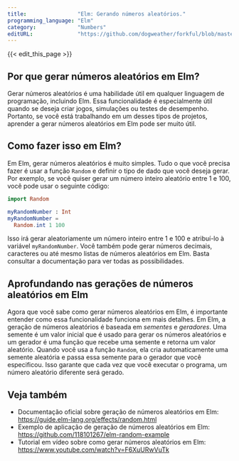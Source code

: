 ```yaml
---
title:                "Elm: Gerando números aleatórios."
programming_language: "Elm"
category:             "Numbers"
editURL:              "https://github.com/dogweather/forkful/blob/master/content/pt/elm/generating-random-numbers.md"
---
```


{{< edit_this_page >}}

## Por que gerar números aleatórios em Elm?

Gerar números aleatórios é uma habilidade útil em qualquer linguagem de programação, incluindo Elm. Essa funcionalidade é especialmente útil quando se deseja criar jogos, simulações ou testes de desempenho. Portanto, se você está trabalhando em um desses tipos de projetos, aprender a gerar números aleatórios em Elm pode ser muito útil.

## Como fazer isso em Elm?

Em Elm, gerar números aleatórios é muito simples. Tudo o que você precisa fazer é usar a função `Random` e definir o tipo de dado que você deseja gerar. Por exemplo, se você quiser gerar um número inteiro aleatório entre 1 e 100, você pode usar o seguinte código:

```Elm
import Random

myRandomNumber : Int
myRandomNumber =
  Random.int 1 100
```

Isso irá gerar aleatoriamente um número inteiro entre 1 e 100 e atribuí-lo à variável `myRandomNumber`. Você também pode gerar números decimais, caracteres ou até mesmo listas de números aleatórios em Elm. Basta consultar a documentação para ver todas as possibilidades.

## Aprofundando nas gerações de números aleatórios em Elm

Agora que você sabe como gerar números aleatórios em Elm, é importante entender como essa funcionalidade funciona em mais detalhes. Em Elm, a geração de números aleatórios é baseada em *sementes* e *geradores*. Uma semente é um valor inicial que é usado para gerar os números aleatórios e um gerador é uma função que recebe uma semente e retorna um valor aleatório. Quando você usa a função `Random`, ela cria automaticamente uma semente aleatória e passa essa semente para o gerador que você especificou. Isso garante que cada vez que você executar o programa, um número aleatório diferente será gerado.

## Veja também

- Documentação oficial sobre geração de números aleatórios em Elm: https://guide.elm-lang.org/effects/random.html
- Exemplo de aplicação de geração de números aleatórios em Elm: https://github.com/118101267/elm-random-example
- Tutorial em vídeo sobre como gerar números aleatórios em Elm: https://www.youtube.com/watch?v=F6XuURwVuTk